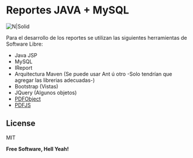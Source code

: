 # Reportes JAVA + MySQL

![N|Solid](https://avatars0.githubusercontent.com/u/20478465?v=3&s=64)

Para el desarrollo de los reportes se utilizan las siguientes herramientas de Software Libre:
  - Java JSP
  - MySQL
  - IReport
  - Arquitectura Maven (Se puede usar Ant ú otro -Solo tendrían que agregar las librerias adecuadas-)
  - Bootstrap (Vistas)
  - JQuery (Algunos objetos)
  - [PDFObject](https://pdfobject.com/)
  - [PDFJS](https://mozilla.github.io/pdf.js/)

License
----

MIT


**Free Software, Hell Yeah!**

